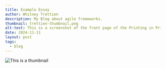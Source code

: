 ```yaml
---
title: Example Essay
author: Whitney Trettien
description: My Blog about agile frameworks.
thumbnail: trettien-thumbnail.png
alt-text: This is a screenshot of the front page of the Printing in Prisons project.
date: 2024-11-11
layout: post
tags:
  - blog
---
```

![This is a thumbnail](/assets/img/trettien-thumbnail.png)

